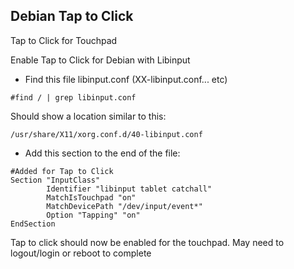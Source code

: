 ## Debian Tap to Click  
Tap to Click for Touchpad  

Enable Tap to Click for Debian with Libinput
- Find this file libinput.conf (XX-libinput.conf... etc)  

```
#find / | grep libinput.conf
```  
Should show a location similar to this:  
```
/usr/share/X11/xorg.conf.d/40-libinput.conf
```  

- Add this section to the end of the file:  

``` 
#Added for Tap to Click
Section "InputClass"
        Identifier "libinput tablet catchall"
        MatchIsTouchpad "on"
        MatchDevicePath "/dev/input/event*"
        Option "Tapping" "on"
EndSection
```  

Tap to click should now be enabled for the touchpad. May need to logout/login or reboot to complete
